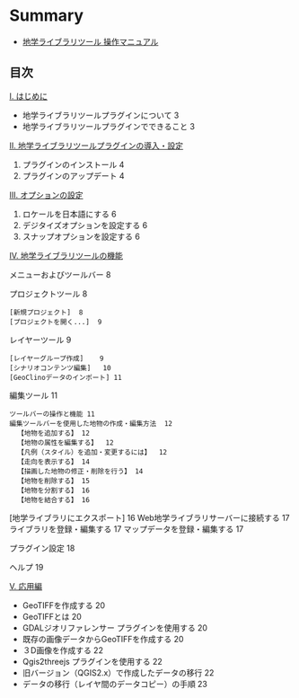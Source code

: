 # Summary

* [地学ライブラリツール 操作マニュアル](README.md)

## 目次
[I.	はじめに](chapter01.md)

* 地学ライブラリツールプラグインについて	3
* 地学ライブラリツールプラグインでできること	3

[II.	地学ライブラリツールプラグインの導入・設定](chapter02.md)

  1.	プラグインのインストール	4
  2.	プラグインのアップデート	4

[III.	オプションの設定](chapter03.md)

  1.	ロケールを日本語にする	6
  2.	デジタイズオプションを設定する	6
  3.	スナップオプションを設定する	6

[IV.	地学ライブラリツールの機能](chapter04.md)

  メニューおよびツールバー	8

  プロジェクトツール	8

    [新規プロジェクト]	8
    [プロジェクトを開く...]	9

  レイヤーツール	9

    [レイヤーグループ作成]	9
    [シナリオコンテンツ編集]	10
    [GeoClinoデータのインポート]	11

  編集ツール	11

    ツールバーの操作と機能	11
    編集ツールバーを使用した地物の作成・編集方法	12
      【地物を追加する】	12
      【地物の属性を編集する】	12
      【凡例（スタイル）を追加・変更するには】	12
      【走向を表示する】	14
      【描画した地物の修正・削除を行う】	14
      【地物を削除する】	15
      【地物を分割する】	16
      【地物を結合する】	16

  [地学ライブラリにエクスポート]	16
    Web地学ライブラリサーバーに接続する	17
    ライブラリを登録・編集する	17
    マップデータを登録・編集する	17

  プラグイン設定	18

  ヘルプ	19

[V.	応用編](chapter05.md)

* GeoTIFFを作成する	20
* GeoTIFFとは	20
* GDALジオリファレンサー プラグインを使用する	20
* 既存の画像データからGeoTIFFを作成する	20
* ３D画像を作成する	22
* Qgis2threejs プラグインを使用する	22
* 旧バージョン（QGIS2.x）で作成したデータの移行	22
* データの移行（レイヤ間のデータコピー）の手順	23
